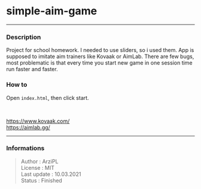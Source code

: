 # simple-aim-game
***
### Description
Project for school homework. I needed to use sliders, so i used them. App is supposed to imitate aim trainers like Kovaak or AimLab. There are few bugs, most problematic is that every time you start new game in one session time run faster and faster.

### How to
Open `index.html`, then click start.

&nbsp;

https://www.kovaak.com/  
https://aimlab.gg/  
***
### Informations
> Author : ArziPL  
> License : MIT  
> Last update : 10.03.2021  
> Status : Finished  
